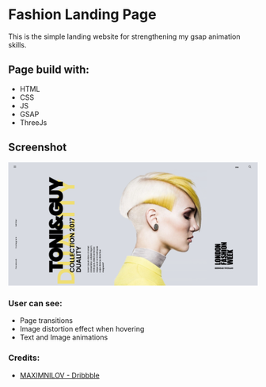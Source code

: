 # Fashion Landing Page

This is the simple landing website for strengthening my gsap animation skills.

## Page build with:

- HTML
- CSS
- JS
- GSAP
- ThreeJs

## Screenshot

![](./images/screenshot.png)

### User can see:

- Page transitions
- Image distortion effect when hovering
- Text and Image animations

### Credits:

- [MAXIMNILOV - Dribbble](https://dribbble.com/MAXIMNILOV)
